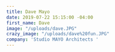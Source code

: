 ```yaml
---
title: Dave Mayo
date: 2019-07-22 15:15:00 -04:00
first_name: Dave
image: "/uploads/dave.JPG"
crazy_image: "/uploads/dave%20fun.JPG"
company: 'Studio MAYO Architects '
---
```


